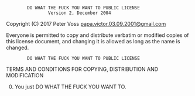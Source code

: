             DO WHAT THE FUCK YOU WANT TO PUBLIC LICENSE
                    Version 2, December 2004

 Copyright (C) 2017 Peter Voss <papa.victor.03.09.2001@gmail.com>

 Everyone is permitted to copy and distribute verbatim or modified
 copies of this license document, and changing it is allowed as long
 as the name is changed.

            DO WHAT THE FUCK YOU WANT TO PUBLIC LICENSE
   TERMS AND CONDITIONS FOR COPYING, DISTRIBUTION AND MODIFICATION

  0. You just DO WHAT THE FUCK YOU WANT TO.
